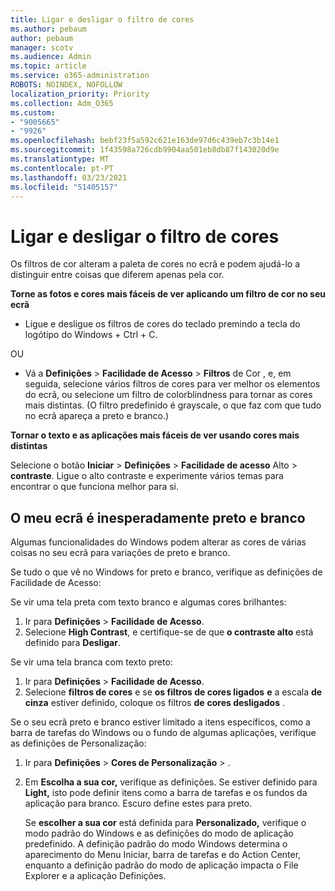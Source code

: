 ```yaml
---
title: Ligar e desligar o filtro de cores
ms.author: pebaum
author: pebaum
manager: scotv
ms.audience: Admin
ms.topic: article
ms.service: o365-administration
ROBOTS: NOINDEX, NOFOLLOW
localization_priority: Priority
ms.collection: Adm_O365
ms.custom:
- "9005665"
- "9926"
ms.openlocfilehash: bebf23f5a592c621e163de97d6c439eb7c3b14e1
ms.sourcegitcommit: 1f43598a726cdb9904aa501eb8db87f143020d9e
ms.translationtype: MT
ms.contentlocale: pt-PT
ms.lasthandoff: 03/23/2021
ms.locfileid: "51405157"
---
```

# <a name="turn-on-and-off-color-filter"></a>Ligar e desligar o filtro de cores

Os filtros de cor alteram a paleta de cores no ecrã e podem ajudá-lo a distinguir entre coisas que diferem apenas pela cor.

**Torne as fotos e cores mais fáceis de ver aplicando um filtro de cor no seu ecrã**

- Ligue e desligue os filtros de cores do teclado premindo a tecla do logótipo do Windows + Ctrl + C. 

OU

- Vá a **Definições**  >  **Facilidade de Acesso**  >  **Filtros** de Cor , e, em seguida, selecione vários filtros de cores para ver melhor os elementos do ecrã, ou selecione um filtro de colorblindness para tornar as cores mais distintas.  (O filtro predefinido é grayscale, o que faz com que tudo no ecrã apareça a preto e branco.)

**Tornar o texto e as aplicações mais fáceis de ver usando cores mais distintas**  

Selecione o botão **Iniciar** > **Definições**  >  **Facilidade de acesso** Alto  >  **contraste**. Ligue o alto contraste e experimente vários temas para encontrar o que funciona melhor para si.

## <a name="my-screen-is-unexpectedly-black-and-white"></a>O meu ecrã é inesperadamente preto e branco

Algumas funcionalidades do Windows podem alterar as cores de várias coisas no seu ecrã para variações de preto e branco.

Se tudo o que vê no Windows for preto e branco, verifique as definições de Facilidade de Acesso:

Se vir uma tela preta com texto branco e algumas cores brilhantes:  

1. Ir para **Definições**  >  **Facilidade de Acesso**.  
1. Selecione **High Contrast**, e certifique-se de que **o contraste alto** está definido para **Desligar**.

Se vir uma tela branca com texto preto:  

1. Ir para **Definições**  >  **Facilidade de Acesso**.  
1. Selecione **filtros de cores** e se **os filtros de cores ligados** **e** a escala **de cinza** estiver definido, coloque os filtros **de** **cores desligados** .

Se o seu ecrã preto e branco estiver limitado a itens específicos, como a barra de tarefas do Windows ou o fundo de algumas aplicações, verifique as definições de Personalização:

1. Ir para **Definições**  >  **Cores de Personalização**  >  .

1. Em **Escolha a sua cor,** verifique as definições. Se estiver definido para **Light,** isto pode definir itens como a barra de tarefas e os fundos da aplicação para branco. Escuro define estes para preto.  

    Se **escolher a sua cor** está definida para **Personalizado,** verifique o modo padrão do Windows e as definições do modo de aplicação predefinido. A definição padrão do modo Windows determina o aparecimento do Menu Iniciar, barra de tarefas e do Action Center, enquanto a definição padrão do modo de aplicação impacta o File Explorer e a aplicação Definições.

